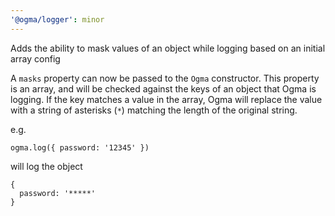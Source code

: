 ```yaml
---
'@ogma/logger': minor
---
```


Adds the ability to mask values of an object while logging based on an initial array config

A `masks` property can now be passed to the `Ogma` constructor. This property is an array, and will be checked against the keys of an object that Ogma is logging. If the key matches a value in the array, Ogma will replace the value with a string of asterisks (`*`) matching the length of the original string.

e.g.

```
ogma.log({ password: '12345' })
```

will log the object

```
{
  password: '*****'
}
```
